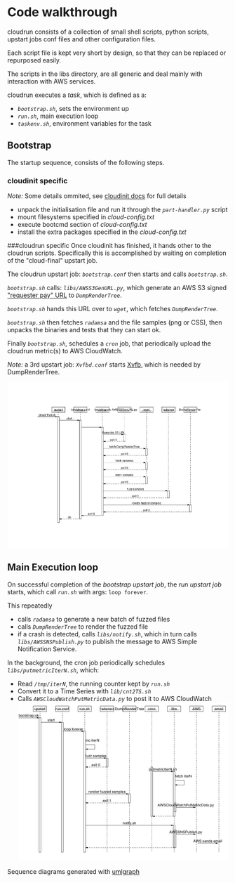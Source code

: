 # Code walkthrough
cloudrun consists of a collection of small shell scripts, python scripts, upstart jobs conf files and other configuration files.

Each script file is kept very short by design, so that they can be replaced or repurposed easily.

The scripts in the libs directory, are all generic and deal mainly with interaction with AWS services.

cloudrun executes a *task*, which is defined as a:
 * *`bootstrap.sh`*, sets the environment up
 * *`run.sh`*, main execution loop
 * *`taskenv.sh`*, environment variables for the task


## Bootstrap
The startup sequence, consists of the following steps.
### cloudinit specific
_Note:_ Some details ommited, see [cloudinit docs](https://help.ubuntu.com/community/CloudInit) for full details
 * unpack the initialisation file and run it through the *`part-handler.py`* script
 * mount filesystems specified in *cloud-config.txt*
 * execute bootcmd section of *cloud-config.txt*
 * install the extra packages specified in the *cloud-config.txt*

###cloudrun specific
Once cloudinit has finished, it hands other to the cloudrun scripts.
Specifically this is accomplished by waiting on completion of the "cloud-final" upstart job.

The cloudrun upstart job: *`bootstrap.conf`* then starts and calls *`bootstrap.sh`*.

*`bootstrap.sh`* calls: *`libs/AWSS3GenURL.py`*, which generate an AWS S3 signed ["requester pay" URL](http://docs.amazonwebservices.com/AmazonDevPay/latest/DevPayDeveloperGuide/S3RequesterPays.html) to *`DumpRenderTree`*.

*`bootstrap.sh`* hands this URL over to *`wget`*, which fetches *`DumpRenderTree`*.

*`bootstrap.sh`* then fetches *`radamsa`* and the file samples (png or CSS), then unpacks the binaries and tests that they can start ok.

Finally *`bootstrap.sh`*, schedules a *`cron`* job, that periodically upload the cloudrun metric(s) to AWS CloudWatch.

_Note:_ a 3rd upstart job: *`Xvfbd.conf`* starts [Xvfb](http://en.wikipedia.org/wiki/Xvfb), which is needed by DumpRenderTree.

![bootstrap](cloudrun-bootstrap-sequence-diagram.jpg)

## Main Execution loop

On successful completion of the *bootstrap upstart job*, the *run upstart job* starts, which call *`run.sh`* with args: `loop forever`.

This repeatedly 
 * calls *`radamsa`* to generate a new batch of fuzzed files
 * calls *`DumpRenderTree`* to render the fuzzed file
 * if a crash is detected, calls *`libs/notify.sh`*, which in turn calls *`libs/AWSSNSPublish.py`* to publish the message to AWS Simple Notification Service.

In the background, the cron job periodically schedules *`libs/putmetricIterN.sh`*, which:
 * Read *`/tmp/iterN`*, the running counter kept by *`run.sh`*
 * Convert it to a Time Series with *`lib/cnt2TS.sh`*
 * Calls *`AWSCloudWatchPutMetricData.py`* to post it to AWS CloudWatch
![running sequence diagram](cloudrun-run.jpg)

Sequence diagrams generated with [umlgraph](http://www.umlgraph.org/)
